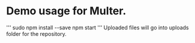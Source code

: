 # Demo usage for Multer.
'''
sudo npm install --save
npm start
'''
Uploaded files will go into uploads folder for the repository.

